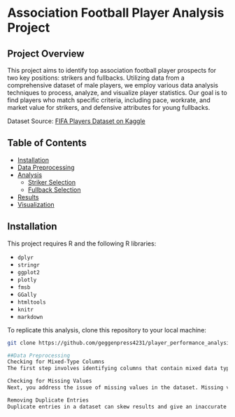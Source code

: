 # Association Football Player Analysis Project

## Project Overview

This project aims to identify top association football player prospects for two key positions: strikers and fullbacks. Utilizing data from a comprehensive dataset of male players, we employ various data analysis techniques to process, analyze, and visualize player statistics. Our goal is to find players who match specific criteria, including pace, workrate, and market value for strikers, and defensive attributes for young fullbacks.

Dataset Source: [FIFA Players Dataset on Kaggle](https://www.kaggle.com/datasets/joebeachcapital/fifa-players?select=male_players_23.csv)

## Table of Contents

- [Installation](#installation)
- [Data Preprocessing](#data-preprocessing)
- [Analysis](#analysis)
  - [Striker Selection](#striker-selection)
  - [Fullback Selection](#fullback-selection)
- [Results](#results)
- [Visualization](#visualization)


## Installation

This project requires R and the following R libraries:

- `dplyr`
- `stringr`
- `ggplot2`
- `plotly`
- `fmsb`
- `GGally`
- `htmltools`
- `knitr`
- `markdown`

To replicate this analysis, clone this repository to your local machine:

```bash
git clone https://github.com/geggenpress4231/player_performance_analysis

##Data Preprocessing
Checking for Mixed-Type Columns
The first step involves identifying columns that contain mixed data types, specifically columns that might have both numeric and string values. This is crucial because mixed-type columns can cause errors later in the analysis. The process starts by checking each column to see if it's of character type. For these character columns, an attempt is made to convert them to numeric. If the conversion results in NA for some entries but not others, it suggests that the column contains mixed types—numeric values that could be converted and non-numeric strings that couldn't. Identifying these columns allows you to decide how to handle them, whether by cleaning, splitting, or converting the data to a consistent format.

Checking for Missing Values
Next, you address the issue of missing values in the dataset. Missing values can lead to biased analyses and incorrect conclusions. The provided code iterates through each column, checking for NA values. By summarizing the missing values for each column, you gain insight into the completeness of your data. This step is critical for deciding on further actions, such as imputing missing values, removing rows or columns with too many missing values, or acknowledging these gaps in your analysis.

Removing Duplicate Entries
Duplicate entries in a dataset can skew results and give an inaccurate representation of the data. In your project, you focus on ensuring that each football player is represented only once. This is achieved by removing duplicate rows based on the short_name column, which presumably contains the players' names. Using the distinct function from the dplyr package, you keep the first occurrence of each player and remove subsequent duplicates, thus cleaning the data and preventing any biased analysis caused by redundancy.


